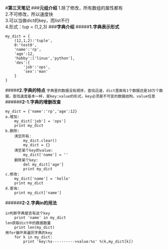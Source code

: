 #**第三天笔记**
###**元组介绍**
1.除了修改，所有数组的属性都有  
2.不可修改，所以速度快  
3.可以当做dict的key，而list不行  
4.形式：tup = (1,2,3) 
###**字典介绍**
#####**1.字典表示形式**

	my_dict = {
		(12,1,2):'tuple',
		0:'test0',
		'name':'rp',
		'age':12,
		'hobby':['linux','python'],
		'des':{
			'job':'ops',
			'sex':'man'
		}
	}

#####**2.字典的特点**
`字典里的数据没有顺序，查找迅速，dict里面有1个数据还是10万个数据，查找速度基本一样，是key:value的形式，key必须是不可变的数据结构，value任意`
######**2-1.字典的增删改查**

	my_dict = {'name':'rp','age':12}
	a.增加:
		my_dict['job'] = 'ops']
		print my_dict
	b.删除:
		清空所有:
			my_dict.clear()
			my_dict = {}
		清空某个key的value:
			my_dict['name'] = ''
		删除某个key:
			del my_dict['age']
			print my_dict
	c.修改:	
		my_dict['name'] = 'hello'
		print my_dict
	d.查询:	
		print my_dict['name']

######**2-2.字典in的用法**

	in判断字典是否有这个key
		print 'name' in my_dict
	len获取dict中的数据数量
		print len(my_dict)
	用for循环来遍历字典的key	
		for k in my_dict:
			print 'key:%s---------->value:%s' %(k,my_dict[k])

